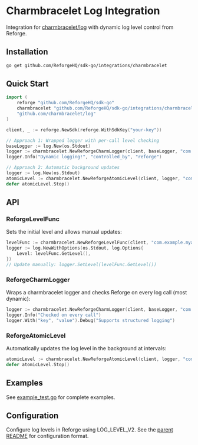 # Charmbracelet Log Integration

Integration for [charmbracelet/log](https://github.com/charmbracelet/log) with dynamic log level control from Reforge.

## Installation

```bash
go get github.com/ReforgeHQ/sdk-go/integrations/charmbracelet
```

## Quick Start

```go
import (
    reforge "github.com/ReforgeHQ/sdk-go"
    charmbracelet "github.com/ReforgeHQ/sdk-go/integrations/charmbracelet"
    "github.com/charmbracelet/log"
)

client, _ := reforge.NewSdk(reforge.WithSdkKey("your-key"))

// Approach 1: Wrapped logger with per-call level checking
baseLogger := log.New(os.Stdout)
logger := charmbracelet.NewReforgeCharmLogger(client, baseLogger, "com.example.myapp")
logger.Info("Dynamic logging!", "controlled_by", "reforge")

// Approach 2: Automatic background updates
logger := log.New(os.Stdout)
atomicLevel := charmbracelet.NewReforgeAtomicLevel(client, logger, "com.example.myapp", 30*time.Second)
defer atomicLevel.Stop()
```

## API

### ReforgeLevelFunc

Sets the initial level and allows manual updates:

```go
levelFunc := charmbracelet.NewReforgeLevelFunc(client, "com.example.myapp")
logger := log.NewWithOptions(os.Stdout, log.Options{
    Level: levelFunc.GetLevel(),
})
// Update manually: logger.SetLevel(levelFunc.GetLevel())
```

### ReforgeCharmLogger

Wraps a charmbracelet logger and checks Reforge on every log call (most dynamic):

```go
logger := charmbracelet.NewReforgeCharmLogger(client, baseLogger, "com.example.myapp")
logger.Info("Checked on every call")
logger.With("key", "value").Debug("Supports structured logging")
```

### ReforgeAtomicLevel

Automatically updates the log level in the background at intervals:

```go
atomicLevel := charmbracelet.NewReforgeAtomicLevel(client, logger, "com.example.myapp", 30*time.Second)
defer atomicLevel.Stop()
```

## Examples

See [example_test.go](./example_test.go) for complete examples.

## Configuration

Configure log levels in Reforge using LOG_LEVEL_V2. See the [parent README](../README.md) for configuration format.
